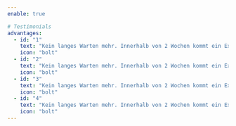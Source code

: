 ```yaml
---
enable: true

# Testimonials
advantages:
  - id: "1"
    text: "Kein langes Warten mehr. Innerhalb von 2 Wochen kommt ein Experte zur Datenaufnahme zu Ihnen nach Hause."
    icon: "bolt"
  - id: "2"
    text: "Kein langes Warten mehr. Innerhalb von 2 Wochen kommt ein Experte zur Datenaufnahme zu Ihnen nach Hause."
    icon: "bolt"
  - id: "3"
    text: "Kein langes Warten mehr. Innerhalb von 2 Wochen kommt ein Experte zur Datenaufnahme zu Ihnen nach Hause."
    icon: "bolt"
  - id: "4"
    text: "Kein langes Warten mehr. Innerhalb von 2 Wochen kommt ein Experte zur Datenaufnahme zu Ihnen nach Hause."
    icon: "bolt"
---
```

